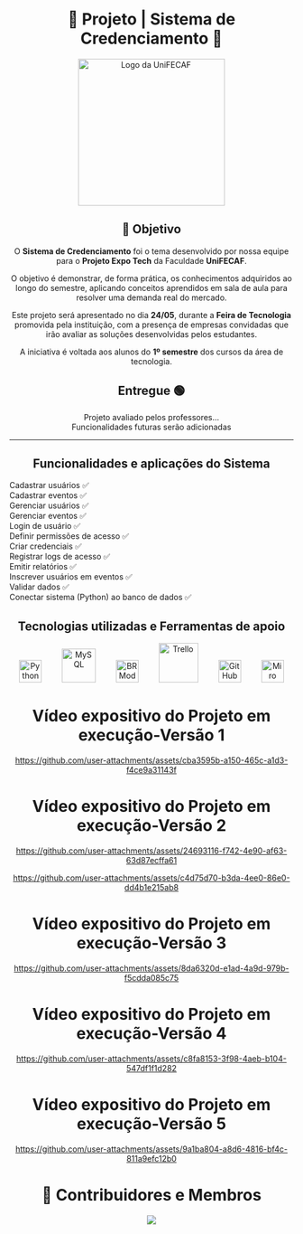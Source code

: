 <div align="center">
  
  <h1>💠 Projeto | Sistema de Credenciamento 💠</h1> <img src="https://acdn-us.mitiendanube.com/stores/152/670/products/unifecaf-d2e6b8324931e9ffa117331484999210-480-0.png"     alt="Logo da UniFECAF" width="260"/>
  
</div>

<div align="center">
  <h2>🎯 Objetivo</h2>
  O <b>Sistema de Credenciamento</b> foi o tema desenvolvido por nossa equipe para o <b>Projeto Expo Tech</b> da Faculdade <b>UniFECAF</b>.

  O objetivo é demonstrar, de forma prática, os conhecimentos adquiridos ao longo do semestre, aplicando conceitos aprendidos em sala de aula para resolver uma demanda real do   mercado.

  Este projeto será apresentado no dia <b>24/05</b>, durante a <b>Feira de Tecnologia</b> promovida pela instituição, com a presença de empresas convidadas que irão avaliar as   soluções desenvolvidas pelos estudantes.

  A iniciativa é voltada aos alunos do <b>1º semestre</b> dos cursos da área de tecnologia.
</div>

<div align="center">
  <h2>Entregue 🟢</h2>
  Projeto avaliado pelos professores...<br>
  Funcionalidades futuras serão adicionadas
</div>

---

<div align="center">
  <h2>Funcionalidades e aplicações do Sistema</h2>
  <div align="left">
    Cadastrar usuários ✅<br>  
    Cadastrar eventos ✅<br>  
    Gerenciar usuários ✅<br>  
    Gerenciar eventos ✅<br>  
    Login de usuário ✅<br>  
    Definir permissões de acesso ✅<br>  
    Criar credenciais ✅<br>  
    Registrar logs de acesso ✅<br>  
    Emitir relatórios ✅<br>  
    Inscrever usuários em eventos ✅<br>  
    Validar dados ✅<br>  
    Conectar sistema (Python) ao banco de dados ✅<br>
  </div>
</div>

<div align="center"> 
  <h2>Tecnologias utilizadas e Ferramentas de apoio</h2>
  <img src="https://upload.wikimedia.org/wikipedia/commons/c/c3/Python-logo-notext.svg" alt="Python" width="40"/>
  &emsp;&emsp;
  <img src="https://www.mysql.com/common/logos/logo-mysql-170x115.png" alt="MySQL" width="60"/>
  &emsp;&emsp;
  <img src="https://avatars.githubusercontent.com/u/66977729?s=200&v=4" alt="BRModelo" width="40"/>
  &emsp;&emsp;
  <img src="https://upload.wikimedia.org/wikipedia/commons/7/7a/Trello-logo-blue.svg" alt="Trello" width="70"/>
  &emsp;&emsp;
  <img src="https://cdn-icons-png.flaticon.com/512/25/25231.png" alt="GitHub" width="40"/>
  &emsp;&emsp;
  <img src="https://cdn.worldvectorlogo.com/logos/miro-2.svg" alt="Miro" width="40"/>
</div>

<div align="center">
  <h1>Vídeo expositivo do Projeto em execução-Versão 1</h1>
  
  https://github.com/user-attachments/assets/cba3595b-a150-465c-a1d3-f4ce9a31143f

  <h1>Vídeo expositivo do Projeto em execução-Versão 2</h1>
  
  https://github.com/user-attachments/assets/24693116-f742-4e90-af63-63d87ecffa61

  https://github.com/user-attachments/assets/c4d75d70-b3da-4ee0-86e0-dd4b1e215ab8

  <h1>Vídeo expositivo do Projeto em execução-Versão 3</h1>
  
  https://github.com/user-attachments/assets/8da6320d-e1ad-4a9d-979b-f5cdda085c75

  <h1>Vídeo expositivo do Projeto em execução-Versão 4</h1>
  
  https://github.com/user-attachments/assets/c8fa8153-3f98-4aeb-b104-547df1f1d282

  <h1>Vídeo expositivo do Projeto em execução-Versão 5</h1>

  https://github.com/user-attachments/assets/9a1ba804-a8d6-4816-bf4c-811a9efc12b0
</div>

<div align="center">
  <h1>💼 Contribuidores e Membros</h1>
  <a href="https://github.com/Agbl09/Projeto-Credenciamento/graphs/contributors">
    <img src="https://contrib.rocks/image?repo=Agbl09/Projeto-Credenciamento"/>
  </a>
</div>
